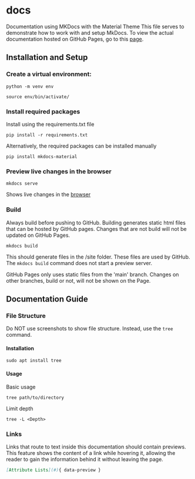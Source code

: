 # docs
Documentation using MKDocs with the Material Theme
This file serves to demonstrate how to work with and setup MkDocs. To view the actual documentation hosted on GitHub Pages, go to this [page](https://htl-studently.github.io/docs/).


## Installation and Setup 

### Create a virtual environment: 

`python -m venv env`

`source env/bin/activate/`

### Install required packages

Install using the requirements.txt file

`pip install -r requirements.txt`


Alternatively, the required packages can be installed manually  

`pip install mkdocs-material`


### Preview live changes in the browser

`mkdocs serve `

Shows live changes in the [browser](http://localhost:8000)


### Build
Always build before pushing to GitHub. Building generates static html files that can be hosted by GitHub pages. Changes that are not build will not be updated on GitHub Pages.

`mkdocs build`

This should generate files in the /site folder. These files are used by GitHub. The `mkdocs build` command does not start a preview server.

GitHub Pages only uses static files from the 'main' branch. Changes on other branches, build or not, will not be shown on the Page.



## Documentation Guide

### File Structure

Do NOT use screenshots to show file structure. Instead, use the `tree` command.

#### Installation

`sudo apt install tree`

#### Usage

Basic usage

`tree path/to/directory`

Limit depth 

`tree -L <Depth>`


### Links

Links that route to text inside this documentation should contain previews. This feature shows the content of a link while hovering it, allowing the reader to gain the information behind it without leaving the page. 

``` markdown
[Attribute Lists](#){ data-preview }
```